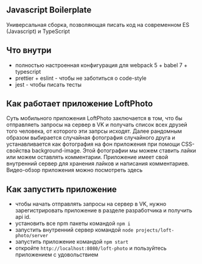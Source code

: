 ## Javascript Boilerplate
Универсальная сборка, позволяющая писать код на современном ES (Javascript) и TypeScript

## Что внутри
- полностью настроенная конфигурация для webpack 5 + babel 7 + typescript
- prettier + eslint - чтобы не заботиться о code-style
- jest - чтобы писать тесты

## Как работает приложение LoftPhoto
Суть мобильного приложения LoftPhoto заключается в том, что бы отправляеть запросы на сервер в VK и получать список всех друзей того человека, от которого эти запрсы исходят. Далее рандомным образом выбирается случайная фотография случайного друга и устанавливается как фотография на фон приложения при помощи CSS-свойства background-image. Этой фотографии мы можем ставить лайки или можем оставлять комментарии. Приложение имеет свой внутренний сервер для хранения лайков и написания комментариев. Видео-обзор приложения можно посмотреть здесь 

## Как запустить приложение
- чтобы начать отправлять запросы на сервер в VK, нужно зарегистрировать приложение в разделе разработчика и получить api id.
- установить все npm пакеты командой `npm i`
- запустить внутренний сервер командой `node projects/loft-photo/server`
- запустить приложение командой `npm start`
- откройте `http://localhost:8080/loft-photo` и пользуйтесь приложением с удовольствием
